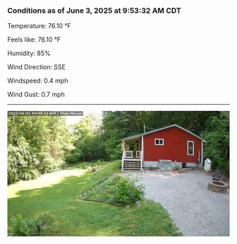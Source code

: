 ### Conditions as of June 3, 2025 at 9:53:32 AM CDT 

Temperature: 76.10 &deg;F

Feels like: 76.10 &deg;F

Humidity: 85%

Wind Direction: SSE

Windspeed: 0.4 mph

Wind Gust: 0.7 mph

---

<img src="./images/latest.jpeg"/>

